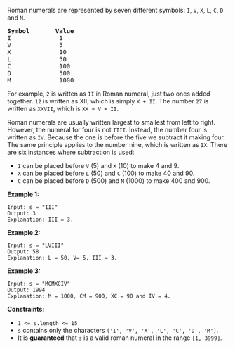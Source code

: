 Roman numerals are represented by seven different symbols: <code>I</code>, <code>V</code>, <code>X</code>, <code>L</code>, <code>C</code>, <code>D</code> and <code>M</code>.
<pre>
<strong>Symbol</strong>       <strong>Value</strong>
I             1
V             5
X             10
L             50
C             100
D             500
M             1000
</pre>
For example, <code>2</code> is written as <code>II</code> in Roman numeral, just two ones added together. <code>12</code> is written as XII, which is simply <code>X + II</code>. The number <code>27</code> is written as <code>XXVII</code>, which is <code>XX + V + II</code>.

Roman numerals are usually written largest to smallest from left to right. However, the numeral for four is not <code>IIII</code>. Instead, the number four is written as <code>IV</code>. Because the one is before the five we subtract it making four. The same principle applies to the number nine, which is written as <code>IX</code>. There are six instances where subtraction is used:

<ul>
	<li>
        <code>I</code> can be placed before <code>V</code> (5) and <code>X</code> (10) to make 4 and 9.&nbsp;
    </li>
	<li>
        <code>X</code> can be placed before <code>L</code> (50) and <code>C</code> (100) to make 40 and 90.&nbsp;
    </li>
	<li>
        <code>C</code> can be placed before <code>D</code> (500) and <code>M</code> (1000) to make 400 and 900.
    </li>
</ul>

<b>Example 1:</b>
```
Input: s = "III"
Output: 3
Explanation: III = 3.
```
<b>Example 2:</b>
```
Input: s = "LVIII"
Output: 58
Explanation: L = 50, V= 5, III = 3.
```
<b>Example 3:</b>
```
Input: s = "MCMXCIV"
Output: 1994
Explanation: M = 1000, CM = 900, XC = 90 and IV = 4.
``` 
<b>Constraints:</b>
<ul>
	<li>
        <code>1 &lt;= s.length &lt;= 15</code>
    </li>
	<li>
        <code>s</code> contains only&nbsp;the characters <code>('I', 'V', 'X', 'L', 'C', 'D', 'M')</code>.
    </li>
	<li>
        It is <strong>guaranteed</strong>&nbsp;that <code>s</code> is a valid roman numeral in the range <code>[1, 3999]</code>.
    </li>
</ul>